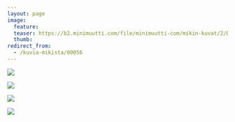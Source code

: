 ```yaml
---
layout: page
image:
  feature:
  teaser: https://b2.minimuutti.com/file/minimuutti-com/mikin-kuvat/2/DSC32837-245px.jpg
  thumb:
redirect_from:
  - /kuvia-mikista/00056
---
```


![](https://b2.minimuutti.com/file/minimuutti-com/mikin-kuvat/2/DSC32837-800px.jpg)

![](https://b2.minimuutti.com/file/minimuutti-com/mikin-kuvat/2/DSC32838-800px.jpg)

![](https://b2.minimuutti.com/file/minimuutti-com/mikin-kuvat/2/DSC32844-800px.jpg)

![](https://b2.minimuutti.com/file/minimuutti-com/mikin-kuvat/2/DSC32845-800px.jpg)
